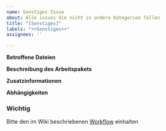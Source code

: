 ```yaml
---
name: Sonstiges Issue
about: Alle issues die nicht in andere Kategorien fallen
title: "[Sonstiges]"
labels: "++Sonstiges++"
assignees: ''

---
```


<!--
 Label mit Schwierigkeitsgrad hinzufügen nicht vergessen
-->
**Betroffene Dateien**
<!-- Zu Ändernde Dateien benennen. -->

**Beschreibung des Arbeitspakets**
<!-- Welche Arbeiten sollen durchgeführt werden? -->

**Zusatzinformationen**
<!-- weitere Infos wenn sinnvoll -->

**Abhängigkeiten**
<!--
Abhängigkeiten von anderen issues angeben. Syntax:
depends on [#+ (issue oder pull request ) Number]-->

### Wichtig
Bitte den im Wiki beschriebenen [Workflow](https://github.com/ComcaveTeamwork/CTP_01_TableReader/wiki/Workflow) einhalten
